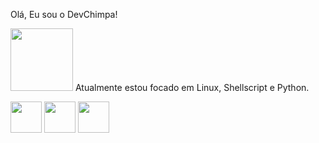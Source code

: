 Olá, Eu sou o DevChimpa!

 <img width='100' height='100' src="https://cdn-icons-png.flaticon.com/512/10527/10527707.png"/>  
Atualmente estou focado em Linux, Shellscript e Python.

<img width='50' height='50' src="https://cdn-icons-png.flaticon.com/512/6124/6124995.png"/> <img width='50' height='50' src="https://cdn-icons-png.flaticon.com/512/5797/5797394.png"/>
<img width='50' height='50' src="https://cdn-icons-png.flaticon.com/512/5968/5968350.png"/> 
